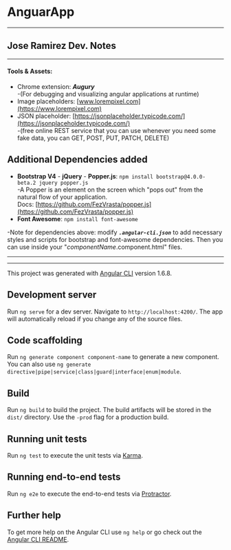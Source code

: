 # AnguarApp

---
## Jose Ramirez Dev. Notes
---
#### Tools & Assets:

* Chrome extension: <i><strong> Augury</strong></i> <br> 
-(For debugging and visualizing angular applications at runtime) <br>
* Image placeholders: [www.lorempixel.com](https://www.lorempixel.com)<br>
* JSON placeholder: [https://jsonplaceholder.typicode.com/](https://jsonplaceholder.typicode.com/)<br>
-(free online REST service that you can use whenever you need some fake data, you can GET, POST, PUT, PATCH, DELETE)<br>


## Additional Dependencies added
* <strong>Bootstrap V4</strong> - <strong>jQuery</strong> - <strong>Popper.js</strong>: `npm install bootstrap@4.0.0-beta.2 jquery popper.js` <br>
-A Popper is an element on the screen which "pops out" from the natural flow of your application.<br>Docs: [https://github.com/FezVrasta/popper.js](https://github.com/FezVrasta/popper.js) <br>
* <strong>Font Awesome</strong>: `npm install font-awesome` <br>

-Note for dependencies above: modify <i><strong>`.angular-cli.json`</strong></i> to add necessary styles and scripts for bootstrap and font-awesome dependencies. Then you can use inside your "<i>componentName</i>.component.html" files. <br>	

---
---

This project was generated with [Angular CLI](https://github.com/angular/angular-cli) version 1.6.8.

## Development server

Run `ng serve` for a dev server. Navigate to `http://localhost:4200/`. The app will automatically reload if you change any of the source files.

## Code scaffolding

Run `ng generate component component-name` to generate a new component. You can also use `ng generate directive|pipe|service|class|guard|interface|enum|module`.

## Build

Run `ng build` to build the project. The build artifacts will be stored in the `dist/` directory. Use the `-prod` flag for a production build.

## Running unit tests

Run `ng test` to execute the unit tests via [Karma](https://karma-runner.github.io).

## Running end-to-end tests

Run `ng e2e` to execute the end-to-end tests via [Protractor](http://www.protractortest.org/).

## Further help

To get more help on the Angular CLI use `ng help` or go check out the [Angular CLI README](https://github.com/angular/angular-cli/blob/master/README.md).
